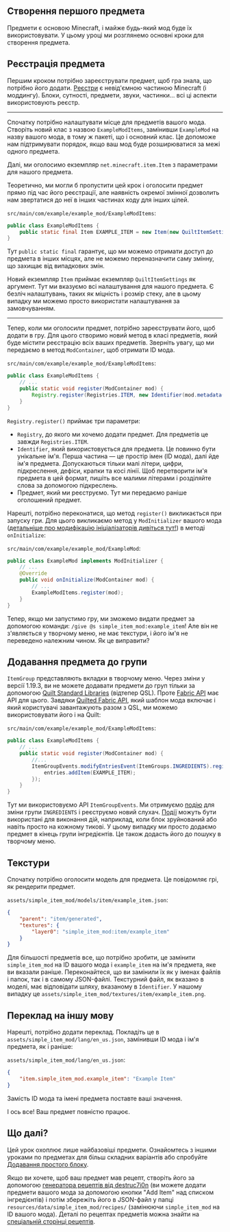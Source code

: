 ## Створення першого предмета

<!-- Цей урок був перенесений з старої вікі і модифікований для відповідності версії 1.20 з деякими доповненнями -->

Предмети є основою Minecraft, і майже будь-який мод буде їх використовувати. У цьому уроці ми розглянемо основні кроки для створення предмета.

## Реєстрація предмета

Першим кроком потрібно зареєструвати предмет, щоб гра знала, що потрібно його додати. [Реєстри](../concepts/registries) є невід'ємною частиною Minecraft (і моддингу). Блоки, сутності, предмети, звуки, частинки... всі ці аспекти використовують реєстр.

---

Спочатку потрібно налаштувати місце для предметів вашого мода. Створіть новий клас з назвою `ExampleModItems`, замінивши `ExampleMod` на назву вашого мода, в тому ж пакеті, що і основний клас. Це допоможе нам підтримувати порядок, якщо ваш мод буде розширюватися за межі одного предмета.

Далі, ми оголосимо екземпляр `net.minecraft.item.Item` з параметрами для нашого предмета.

Теоретично, ми могли б пропустити цей крок і оголосити предмет прямо під час його реєстрації, але наявність окремої змінної дозволить нам звертатися до неї в інших частинах коду для інших цілей.

`src/main/com/example/example_mod/ExampleModItems`:

```java
public class ExampleModItems {
    public static final Item EXAMPLE_ITEM = new Item(new QuiltItemSettings());
}
```

Тут `public static final` гарантує, що ми можемо отримати доступ до предмета в інших місцях, але не можемо переназначити саму змінну, що захищає від випадкових змін.

Новий екземпляр `Item` приймає екземпляр `QuiltItemSettings` як аргумент. Тут ми вказуємо всі налаштування для нашого предмета. Є безліч налаштувань, таких як міцність і розмір стеку, але в цьому випадку ми можемо просто використати налаштування за замовчуванням.

---

Тепер, коли ми оголосили предмет, потрібно зареєструвати його, щоб додати в гру. Для цього створимо новий метод в класі предметів, який буде містити реєстрацію всіх ваших предметів. Зверніть увагу, що ми передаємо в метод `ModContainer`, щоб отримати ID мода.

`src/main/com/example/example_mod/ExampleModItems`:

```java
public class ExampleModItems {
    // ...
    public static void register(ModContainer mod) {
        Registry.register(Registries.ITEM, new Identifier(mod.metadata().id(), "example_item"), EXAMPLE_ITEM);
    }
}
```

`Registry.register()` приймає три параметри:

- `Registry`, до якого ми хочемо додати предмет. Для предметів це завжди `Registries.ITEM`.
- `Identifier`, який використовується для предмета. Це повинно бути унікальне ім'я. Перша частина — це простір імен (ID мода), далі йде ім'я предмета. Допускаються тільки малі літери, цифри, підкреслення, дефіси, крапки та косі лінії. Щоб перетворити ім'я предмета в цей формат, пишіть все малими літерами і розділяйте слова за допомогою підкреслень.
- Предмет, який ми реєструємо. Тут ми передаємо раніше оголошений предмет.

Нарешті, потрібно переконатися, що метод `register()` викликається при запуску гри. Для цього викликаємо метод у `ModInitializer` вашого мода ([детальніше про модифікацію ініціалізаторів дивіться тут!](../concepts/sideness#on-mod-initializers)) в методі `onInitialize`:

`src/main/com/example/example_mod/ExampleMod`:

```java
public class ExampleMod implements ModInitializer {
    // ...
    @Override
    public void onInitialize(ModContainer mod) {
        // ...
        ExampleModItems.register(mod);
    }
}
```

Тепер, якщо ми запустимо гру, ми зможемо видати предмет за допомогою команди: `/give @s simple_item_mod:example_item`! Але він не з'являється у творчому меню, не має текстури, і його ім'я не переведено належним чином. Як це виправити?

## Додавання предмета до групи

`ItemGroup` представляють вкладки в творчому меню. Через зміни у версії 1.19.3, ви не можете додавати предмети до груп тільки за допомогою [Quilt Standard Libraries](../concepts/qsl-qfapi#quilt-standard-libraries) (відтепер QSL). Проте [Fabric API](../concepts/qsl-qfapi#fabric-api) має API для цього. Завдяки [Quilted Fabric API](../concepts/qsl-qfapi#quilted-fabric-api), який шаблон мода включає і який користувачі завантажують разом з QSL, ми можемо використовувати його і на Quilt:

`src/main/com/example/example_mod/ExampleModItems`:

```java
public class ExampleModItems {
    // ...
    public static void register(ModContainer mod) {
        //...
        ItemGroupEvents.modifyEntriesEvent(ItemGroups.INGREDIENTS).register(entries -> {
            entries.addItem(EXAMPLE_ITEM);
        });
    }
}
```

Тут ми використовуємо API `ItemGroupEvents`. Ми отримуємо [подію](../concepts/events) для зміни групи `INGREDIENTS` і реєструємо новий слухач. [Події](../concepts/events) можуть бути використані для виконання дій, наприклад, коли блок зруйнований або навіть просто на кожному тикові. У цьому випадку ми просто додаємо предмет в кінець групи інгредієнтів. Це також додасть його до пошуку в творчому меню.

## Текстури

Спочатку потрібно оголосити модель для предмета. Це повідомляє грі, як рендерити предмет.

`assets/simple_item_mod/models/item/example_item.json`:

```json
{
	"parent": "item/generated",
	"textures": {
		"layer0": "simple_item_mod:item/example_item"
	}
}
```

Для більшості предметів все, що потрібно зробити, це замінити `simple_item_mod` на ID вашого мода і `example_item` на ім'я предмета, яке ви вказали раніше. Переконайтеся, що ви замінили їх як у іменах файлів і папок, так і в самому JSON-файлі.
Текстурний файл, як вказано в моделі, має відповідати шляху, вказаному в `Identifier`. У нашому випадку це `assets/simple_item_mod/textures/item/example_item.png`.

## Переклад на іншу мову

Нарешті, потрібно додати переклад. Покладіть це в `assets/simple_item_mod/lang/en_us.json`, замінивши ID мода і ім'я предмета, як і раніше:

`assets/simple_item_mod/lang/en_us.json`:

```json
{
	"item.simple_item_mod.example_item": "Example Item"
}
```

Замість ID мода та імені предмета поставте ваші значення.

І ось все! Ваш предмет повністю працює.

## Що далі?

Цей урок охоплює лише найбазовіші предмети. Ознайомтесь з іншими уроками по предметах для більш складних варіантів або спробуйте [Додавання простого блоку](../blocks/first-block).

Якщо ви хочете, щоб ваш предмет мав рецепт, створіть його за допомогою [генератора рецептів від destruc7i0n](https://crafting.thedestruc7i0n.ca/) (ви можете додати предмети вашого мода за допомогою кнопки "Add Item" над списком інгредієнтів) і потім збережіть його в JSON-файл у папці `resources/data/simple_item_mod/recipes/` (замінюючи `simple_item_mod` на ID вашого мода). Деталі по рецептах предметів можна знайти на [спеціальній сторінці рецептів](../data/adding-recipes).
